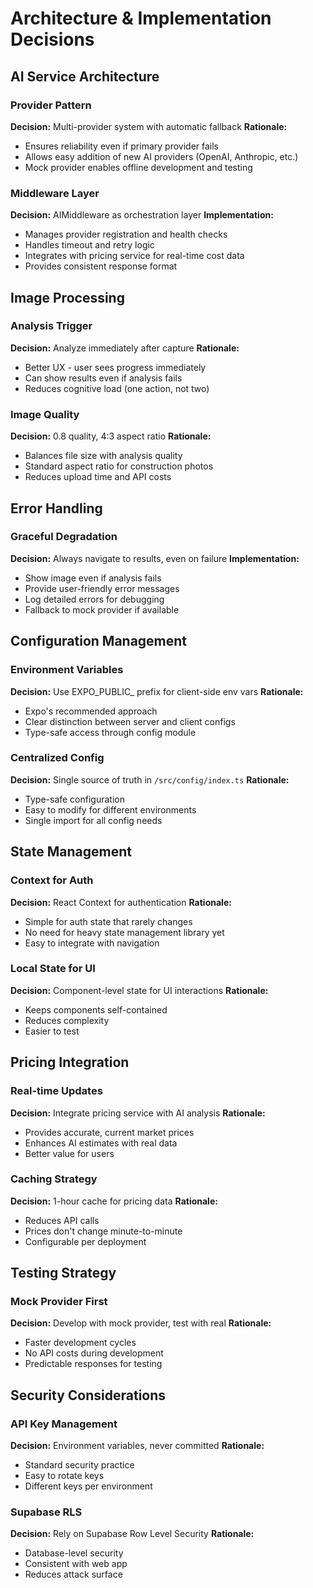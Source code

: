 # Architecture & Implementation Decisions

## AI Service Architecture

### Provider Pattern
**Decision:** Multi-provider system with automatic fallback
**Rationale:** 
- Ensures reliability even if primary provider fails
- Allows easy addition of new AI providers (OpenAI, Anthropic, etc.)
- Mock provider enables offline development and testing

### Middleware Layer
**Decision:** AIMiddleware as orchestration layer
**Implementation:**
- Manages provider registration and health checks
- Handles timeout and retry logic
- Integrates with pricing service for real-time cost data
- Provides consistent response format

## Image Processing

### Analysis Trigger
**Decision:** Analyze immediately after capture
**Rationale:**
- Better UX - user sees progress immediately
- Can show results even if analysis fails
- Reduces cognitive load (one action, not two)

### Image Quality
**Decision:** 0.8 quality, 4:3 aspect ratio
**Rationale:**
- Balances file size with analysis quality
- Standard aspect ratio for construction photos
- Reduces upload time and API costs

## Error Handling

### Graceful Degradation
**Decision:** Always navigate to results, even on failure
**Implementation:**
- Show image even if analysis fails
- Provide user-friendly error messages
- Log detailed errors for debugging
- Fallback to mock provider if available

## Configuration Management

### Environment Variables
**Decision:** Use EXPO_PUBLIC_ prefix for client-side env vars
**Rationale:**
- Expo's recommended approach
- Clear distinction between server and client configs
- Type-safe access through config module

### Centralized Config
**Decision:** Single source of truth in `/src/config/index.ts`
**Rationale:**
- Type-safe configuration
- Easy to modify for different environments
- Single import for all config needs

## State Management

### Context for Auth
**Decision:** React Context for authentication
**Rationale:**
- Simple for auth state that rarely changes
- No need for heavy state management library yet
- Easy to integrate with navigation

### Local State for UI
**Decision:** Component-level state for UI interactions
**Rationale:**
- Keeps components self-contained
- Reduces complexity
- Easier to test

## Pricing Integration

### Real-time Updates
**Decision:** Integrate pricing service with AI analysis
**Rationale:**
- Provides accurate, current market prices
- Enhances AI estimates with real data
- Better value for users

### Caching Strategy
**Decision:** 1-hour cache for pricing data
**Rationale:**
- Reduces API calls
- Prices don't change minute-to-minute
- Configurable per deployment

## Testing Strategy

### Mock Provider First
**Decision:** Develop with mock provider, test with real
**Rationale:**
- Faster development cycles
- No API costs during development
- Predictable responses for testing

## Security Considerations

### API Key Management
**Decision:** Environment variables, never committed
**Rationale:**
- Standard security practice
- Easy to rotate keys
- Different keys per environment

### Supabase RLS
**Decision:** Rely on Supabase Row Level Security
**Rationale:**
- Database-level security
- Consistent with web app
- Reduces attack surface